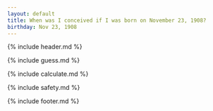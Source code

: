 ```yaml
---
layout: default
title: When was I conceived if I was born on November 23, 1908?
birthday: Nov 23, 1908
---
```


{% include header.md %}

{% include guess.md %}

{% include calculate.md %}

{% include safety.md %}

{% include footer.md %}



